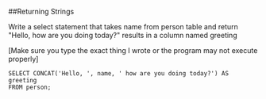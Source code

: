 
##Returning Strings

Write a select statement that takes name from person table and return "Hello, <name> how are you doing today?" results in a column named greeting

[Make sure you type the exact thing I wrote or the program may not execute properly]
  
```
SELECT CONCAT('Hello, ', name, ' how are you doing today?') AS greeting
FROM person;  
```  
